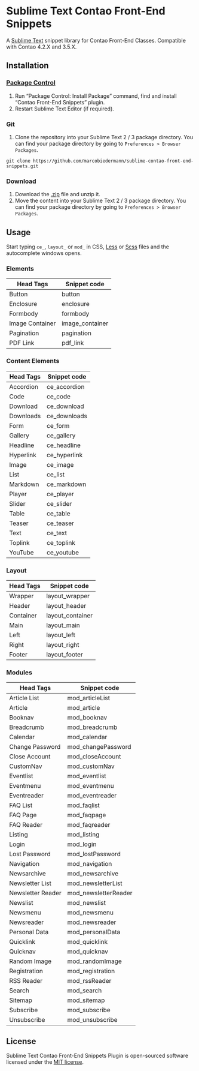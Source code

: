 # Sublime Text Contao Front-End Snippets

A [Sublime Text](https://www.sublimetext.com/) snippet library for Contao Front-End Classes.
Compatible with Contao 4.2.X and 3.5.X.

## Installation

### [Package Control](https://packagecontrol.io/)

1. Run “Package Control: Install Package” command, find and install “Contao Front-End Snippets” plugin.
1. Restart Sublime Text Editor (if required).

### Git

1. Clone the repository into your Sublime Text 2 / 3 package directory. You can find your package directory by going to `Preferences > Browser Packages`.

```
git clone https://github.com/marcobiedermann/sublime-contao-front-end-snippets.git
```

### Download

1. Download the [.zip](https://github.com/marcobiedermann/sublime-contao-front-end-snippets/archive/master.zip) file and unzip it.
1. Move the content into your Sublime Text 2 / 3 package directory. You can find your package directory by going to `Preferences > Browser Packages`.

## Usage

Start typing `ce_`, `layout_` or `mod_` in CSS, [Less](http://lesscss.org/) or [Scss](http://sass-lang.com/) files and the autocomplete windows opens.

### Elements

| Head Tags | Snippet code |
|---|---|
| Button | button |
| Enclosure | enclosure |
| Formbody | formbody |
| Image Container | image_container |
| Pagination | pagination |
| PDF Link | pdf_link |

### Content Elements

| Head Tags | Snippet code |
|---|---|
| Accordion | ce_accordion |
| Code | ce_code |
| Download | ce_download |
| Downloads | ce_downloads |
| Form | ce_form |
| Gallery | ce_gallery |
| Headline | ce_headline |
| Hyperlink | ce_hyperlink |
| Image | ce_image |
| List | ce_list |
| Markdown | ce_markdown |
| Player | ce_player |
| Slider | ce_slider |
| Table | ce_table |
| Teaser | ce_teaser |
| Text | ce_text |
| Toplink | ce_toplink |
| YouTube | ce_youtube |

### Layout

| Head Tags | Snippet code |
|---|---|
| Wrapper | layout_wrapper |
| Header | layout_header |
| Container | layout_container |
| Main | layout_main |
| Left | layout_left |
| Right | layout_right |
| Footer | layout_footer |

### Modules

| Head Tags | Snippet code |
|---|---|
| Article List | mod_articleList |
| Article | mod_article |
| Booknav | mod_booknav |
| Breadcrumb | mod_breadcrumb |
| Calendar | mod_calendar |
| Change Password | mod_changePassword |
| Close Account | mod_closeAccount |
| CustomNav | mod_customNav |
| Eventlist | mod_eventlist |
| Eventmenu | mod_eventmenu |
| Eventreader | mod_eventreader |
| FAQ List | mod_faqlist |
| FAQ Page | mod_faqpage |
| FAQ Reader | mod_faqreader |
| Listing | mod_listing |
| Login | mod_login |
| Lost Password | mod_lostPassword |
| Navigation | mod_navigation |
| Newsarchive | mod_newsarchive |
| Newsletter List | mod_newsletterList |
| Newsletter Reader | mod_newsletterReader |
| Newslist | mod_newslist |
| Newsmenu | mod_newsmenu |
| Newsreader | mod_newsreader |
| Personal Data | mod_personalData |
| Quicklink | mod_quicklink |
| Quicknav | mod_quicknav |
| Random Image | mod_randomImage |
| Registration | mod_registration |
| RSS Reader | mod_rssReader |
| Search | mod_search |
| Sitemap | mod_sitemap |
| Subscribe | mod_subscribe |
| Unsubscribe | mod_unsubscribe |

## License

Sublime Text Contao Front-End Snippets Plugin is open-sourced software licensed under the [MIT license](https://opensource.org/licenses/MIT).
